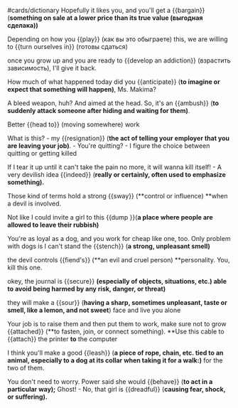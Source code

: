 #cards/dictionary 
Hopefully it likes you, and you'll get a {{bargain}} (**something on sale at a lower price than its true value (выгодная сделака))** 

Depending on how you {{play}} (как вы это обыграете) this, we are willing to {{turn ourselves in}} (готовы сдаться)

once you grow up and you are ready to {{develop an addiction}} (взрастить зависимость), I'll give it back.

How much of what happened today did you {{anticipate}} (**to imagine or expect that something will happen)**, Ms. Makima? <!--SR:!2024-01-07,3,256-->

A bleed weapon, huh? And aimed at the head. So, it's an {{ambush}} (**to suddenly attack someone after hiding and waiting for them)**. <!--SR:!2024-01-11,10,270-->

Better {{head to}} (moving somewhere) work <!--SR:!2024-01-28,24,270-->

What is this? - my {{resignation}} (**the act of telling your employer that you are leaving your job)**. - You're quitting? - I figure the choice between quitting or getting killed

If I tear it up until it can't take the pain no more, it will wanna kill itself! - A very devilish idea {{indeed}} (**really or certainly, often used to emphasize something).** <!--SR:!2024-01-13,7,256--> 

Those kind of terms hold a strong {{sway}} (**control or influence) **when a devil is involved.

Not like I could invite a girl to this {{dump }}(**a place where people are allowed to leave their rubbish)** 

You're as loyal as a dog, and you work for cheap like one, too. Only problem with dogs is I can't stand the {{stench}} (**a strong, unpleasant smell)** 

the devil controls {{fiend's}} (**an evil and cruel person) **personality. You, kill this one.

okey, the journal is {{secure}} **(especially of objects, situations, etc.) able to avoid being harmed by any risk, danger, or threat)** 

they will make a {{sour}} (**having a sharp, sometimes unpleasant, taste or smell, like a lemon, and not sweet**) face and live you alone

Your job is to raise them and then put them to work, make sure not to grow {{attached}} (**to fasten, join, or connect something). **Use this cable to {{attach}} the printer **to** the computer <!--SR:!2024-01-12,9,272!2000-01-01,1,250--> 

I think you'll make a good {{leash}} (**a piece of rope, chain, etc. tied to an animal, especially to a dog at its collar when taking it for a walk:)** for the two of them. <!--SR:!2024-01-10,9,270-->

You don't need to worry. Power said she would {{behave}} (**to act in a particular way);**
Ghost! - No, that girl is {{dreadful}} (**causing fear, shock, or suffering).** <!--SR:!2024-01-17,9,276!2000-01-01,1,250-->
